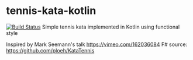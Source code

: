 # tennis-kata-kotlin
[![Build Status](https://travis-ci.org/soundvibe/tennis-kata-kotlin.svg)](https://travis-ci.org/soundvibe/tennis-kata-kotlin)
Simple tennis kata implemented in Kotlin using functional style

Inspired by Mark Seemann's talk https://vimeo.com/162036084
F# source: https://github.com/ploeh/KataTennis